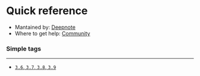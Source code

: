 # Quick reference
 * Mantained by: [Deepnote](https://deepnote.com/)
 * Where to get help: [Community](https://community.deepnote.com/join?invitation_token=0ba08a2332e8ec002f56f8c1eefdb5bc49af0bae-ff6f0d9b-5045-4511-b6d3-a4fe2595c951)
### Simple tags
---
* [`3.6`, `3.7`, `3.8`, `3.9`](https://github.com/deepnote/environments/blob/main/python/Dockerfile)
